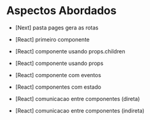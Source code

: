 # Aspectos Abordados

- [Next] pasta pages gera as rotas
- [React] primeiro componente
- [React] componente usando props.children
- [React] componente usando props
- [React] componente com eventos

- [React] componentes com estado
- [React] comunicacao entre componentes (direta)
- [React] comunicacao entre componentes (indireta)